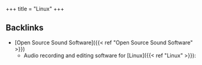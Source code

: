 +++
title = "Linux"
+++




## Backlinks
* [Open Source Sound Software]({{< ref "Open Source Sound Software" >}})
	* Audio recording and editing software for [Linux]({{< ref "Linux" >}}):

